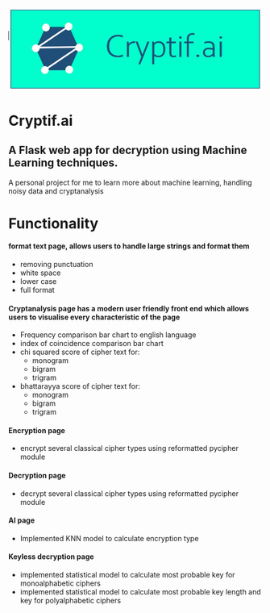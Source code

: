 <p align="center">
  <img src="src/static/Header.JPG" width="1000" title="hover text">
</p>

# Cryptif.ai

## A Flask web app for decryption using Machine Learning techniques.

A personal project for me to learn more about machine learning, handling noisy data and cryptanalysis

# Functionality

#### format text page, allows users to handle large strings and format them

- removing punctuation
- white space
- lower case
- full format

#### Cryptanalysis page has a modern user friendly front end which allows users to visualise every characteristic of the page

- Frequency comparison bar chart to english language
- index of coincidence comparison bar chart
- chi squared score of cipher text for:
  - monogram
  - bigram
  - trigram
- bhattarayya score of cipher text for:
  - monogram
  - bigram
  - trigram

#### Encryption page

- encrypt several classical cipher types using reformatted pycipher module

#### Decryption page

- decrypt several classical cipher types using reformatted pycipher module

#### AI page

- Implemented KNN model to calculate encryption type

#### Keyless decryption page

- implemented statistical model to calculate most probable key for monoalphabetic ciphers
- implemented statistical model to calculate most probable key length and key for polyalphabetic ciphers
